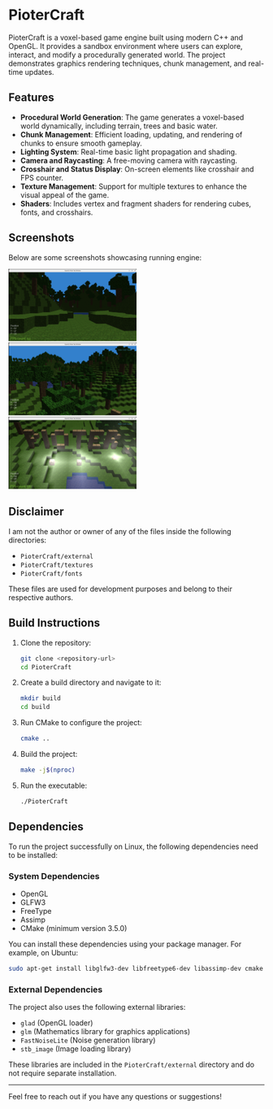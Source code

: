 # PioterCraft

PioterCraft is a voxel-based game engine built using modern C++ and OpenGL. It provides a sandbox environment where users can explore, interact, and modify a procedurally generated world. The project demonstrates graphics rendering techniques, chunk management, and real-time updates.

## Features

- **Procedural World Generation**: The game generates a voxel-based world dynamically, including terrain, trees and basic water.
- **Chunk Management**: Efficient loading, updating, and rendering of chunks to ensure smooth gameplay.
- **Lighting System**: Real-time basic light propagation and shading.
- **Camera and Raycasting**: A free-moving camera with raycasting.
- **Crosshair and Status Display**: On-screen elements like crosshair and FPS counter.
- **Texture Management**: Support for multiple textures to enhance the visual appeal of the game.
- **Shaders**: Includes vertex and fragment shaders for rendering cubes, fonts, and crosshairs.

## Screenshots

Below are some screenshots showcasing running engine:

<img src="screenshots/ss1.png" alt="Screenshot 1" width="50%">

<img src="screenshots/ss2.png" alt="Screenshot 2" width="50%">

<img src="screenshots/ss3.png" alt="Screenshot 3" width="50%">

## Disclaimer

I am not the author or owner of any of the files inside the following directories:
- `PioterCraft/external`
- `PioterCraft/textures`
- `PioterCraft/fonts`

These files are used for development purposes and belong to their respective authors.

## Build Instructions

1. Clone the repository:
   ```bash
   git clone <repository-url>
   cd PioterCraft
   ```

2. Create a build directory and navigate to it:
   ```bash
   mkdir build
   cd build
   ```

3. Run CMake to configure the project:
   ```bash
   cmake ..
   ```

4. Build the project:
   ```bash
   make -j$(nproc)
   ```

5. Run the executable:
   ```bash
   ./PioterCraft
   ```

## Dependencies

To run the project successfully on Linux, the following dependencies need to be installed:

### System Dependencies
- OpenGL
- GLFW3
- FreeType
- Assimp
- CMake (minimum version 3.5.0)

You can install these dependencies using your package manager. For example, on Ubuntu:
```bash
sudo apt-get install libglfw3-dev libfreetype6-dev libassimp-dev cmake
```

### External Dependencies
The project also uses the following external libraries:
- `glad` (OpenGL loader)
- `glm` (Mathematics library for graphics applications)
- `FastNoiseLite` (Noise generation library)
- `stb_image` (Image loading library)

These libraries are included in the `PioterCraft/external` directory and do not require separate installation.

---

Feel free to reach out if you have any questions or suggestions!
